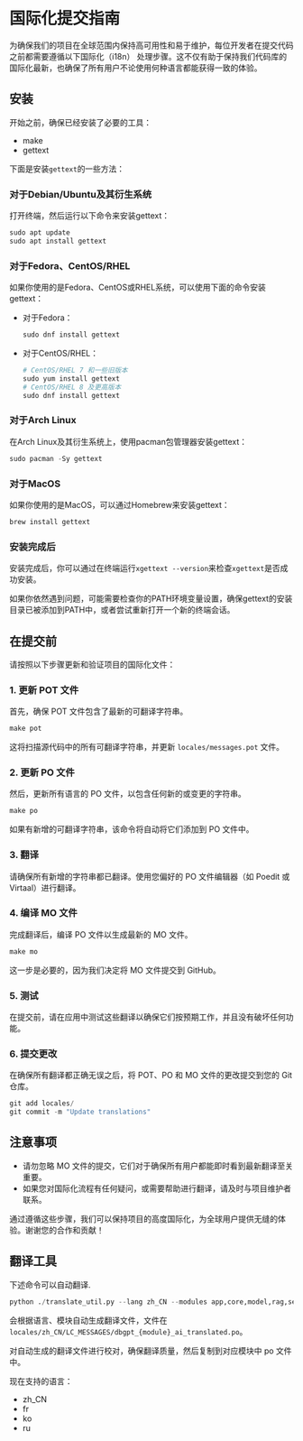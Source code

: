 # 国际化提交指南

为确保我们的项目在全球范围内保持高可用性和易于维护，每位开发者在提交代码之前都需要遵循以下国际化（i18n）
处理步骤。这不仅有助于保持我们代码库的国际化最新，也确保了所有用户不论使用何种语言都能获得一致的体验。

## 安装

开始之前，确保已经安装了必要的工具：
- make
- gettext

下面是安装`gettext`的一些方法：

### 对于Debian/Ubuntu及其衍生系统

打开终端，然后运行以下命令来安装gettext：

```py
sudo apt update
sudo apt install gettext
```

### 对于Fedora、CentOS/RHEL

如果你使用的是Fedora、CentOS或RHEL系统，可以使用下面的命令安装gettext：

- 对于Fedora：
  ```py
  sudo dnf install gettext
  ```

- 对于CentOS/RHEL：
  ```py
  # CentOS/RHEL 7 和一些旧版本
  sudo yum install gettext
  # CentOS/RHEL 8 及更高版本
  sudo dnf install gettext
  ```

### 对于Arch Linux

在Arch Linux及其衍生系统上，使用pacman包管理器安装gettext：

```py
sudo pacman -Sy gettext
```

### 对于MacOS

如果你使用的是MacOS，可以通过Homebrew来安装gettext：

```py
brew install gettext
```

### 安装完成后

安装完成后，你可以通过在终端运行`xgettext --version`来检查`xgettext`是否成功安装。

如果你依然遇到问题，可能需要检查你的PATH环境变量设置，确保gettext的安装目录已被添加到PATH中，或者尝试重新打开一个新的终端会话。

## 在提交前

请按照以下步骤更新和验证项目的国际化文件：

### 1. 更新 POT 文件

首先，确保 POT 文件包含了最新的可翻译字符串。

```py
make pot
```

这将扫描源代码中的所有可翻译字符串，并更新 `locales/messages.pot` 文件。

### 2. 更新 PO 文件

然后，更新所有语言的 PO 文件，以包含任何新的或变更的字符串。

```py
make po
```

如果有新增的可翻译字符串，该命令将自动将它们添加到 PO 文件中。

### 3. 翻译

请确保所有新增的字符串都已翻译。使用您偏好的 PO 文件编辑器（如 Poedit 或 Virtaal）进行翻译。

### 4. 编译 MO 文件

完成翻译后，编译 PO 文件以生成最新的 MO 文件。

```py
make mo
```

这一步是必要的，因为我们决定将 MO 文件提交到 GitHub。

### 5. 测试

在提交前，请在应用中测试这些翻译以确保它们按预期工作，并且没有破坏任何功能。

### 6. 提交更改

在确保所有翻译都正确无误之后，将 POT、PO 和 MO 文件的更改提交到您的 Git 仓库。

```py
git add locales/
git commit -m "Update translations"
```

## 注意事项

- 请勿忽略 MO 文件的提交，它们对于确保所有用户都能即时看到最新翻译至关重要。
- 如果您对国际化流程有任何疑问，或需要帮助进行翻译，请及时与项目维护者联系。

通过遵循这些步骤，我们可以保持项目的高度国际化，为全球用户提供无缝的体验。谢谢您的合作和贡献！


## 翻译工具

下述命令可以自动翻译.
```py
python ./translate_util.py --lang zh_CN --modules app,core,model,rag,serve,storage,util
```

会根据语言、模块自动生成翻译文件，文件在 `locales/zh_CN/LC_MESSAGES/dbgpt_{module}_ai_translated.po`。

对自动生成的翻译文件进行校对，确保翻译质量，然后复制到对应模块中 po 文件中。

现在支持的语言：
- zh_CN
- fr
- ko
- ru